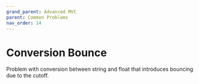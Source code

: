 ```yaml
---
grand_parent: Advanced MVC
parent: Common Problems
nav_order: 14
---
```

# Conversion Bounce

Problem with conversion between string and float that introduces bouncing due to the cutoff.


